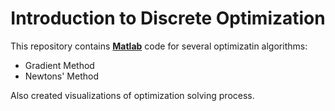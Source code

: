 <h1 align='center'> Introduction to Discrete Optimization </h1>

This repository contains [**Matlab**](https://www.mathworks.com/products/matlab.html) code for several optimizatin algorithms:

- Gradient Method
- Newtons' Method

Also created visualizations of optimization solving process.
